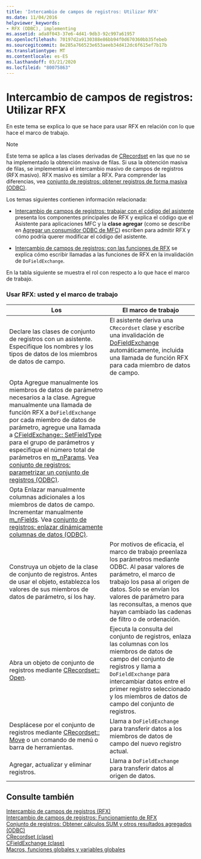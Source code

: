 ```yaml
---
title: 'Intercambio de campos de registros: Utilizar RFX'
ms.date: 11/04/2016
helpviewer_keywords:
- RFX (ODBC), implementing
ms.assetid: ada8f043-37e6-4d41-9db3-92c997a61957
ms.openlocfilehash: 70197d2a9130388e86bb94f0d670360bb35febeb
ms.sourcegitcommit: 8e285a766523e653aeeb34d412dc6f615ef7b17b
ms.translationtype: MT
ms.contentlocale: es-ES
ms.lasthandoff: 03/21/2020
ms.locfileid: "80075863"
---
```

# <a name="record-field-exchange-using-rfx"></a>Intercambio de campos de registros: Utilizar RFX

En este tema se explica lo que se hace para usar RFX en relación con lo que hace el marco de trabajo.

> [!NOTE]
>  Este tema se aplica a las clases derivadas de [CRecordset](../../mfc/reference/crecordset-class.md) en las que no se ha implementado la obtención masiva de filas. Si usa la obtención masiva de filas, se implementará el intercambio masivo de campos de registros (RFX masivo). RFX masivo es similar a RFX. Para comprender las diferencias, vea [conjunto de registros: obtener registros de forma masiva (ODBC)](../../data/odbc/recordset-fetching-records-in-bulk-odbc.md).

Los temas siguientes contienen información relacionada:

- [Intercambio de campos de registros: trabajar con el código del asistente](../../data/odbc/record-field-exchange-working-with-the-wizard-code.md) presenta los componentes principales de RFX y explica el código que el Asistente para aplicaciones MFC y la **clase agregar** (como se describe en [Agregar un consumidor ODBC de MFC](../../mfc/reference/adding-an-mfc-odbc-consumer.md)) escriben para admitir RFX y cómo podría querer modificar el código del asistente.

- [Intercambio de campos de registros: con las funciones de RFX](../../data/odbc/record-field-exchange-using-the-rfx-functions.md) se explica cómo escribir llamadas a las funciones de RFX en la invalidación de `DoFieldExchange`.

En la tabla siguiente se muestra el rol con respecto a lo que hace el marco de trabajo.

### <a name="using-rfx-you-and-the-framework"></a>Usar RFX: usted y el marco de trabajo

|Los|El marco de trabajo|
|---------|-------------------|
|Declare las clases de conjunto de registros con un asistente. Especifique los nombres y los tipos de datos de los miembros de datos de campo.|El asistente deriva una `CRecordset` clase y escribe una invalidación de [DoFieldExchange](../../mfc/reference/crecordset-class.md#dofieldexchange) automáticamente, incluida una llamada de función RFX para cada miembro de datos de campo.|
|Opta Agregue manualmente los miembros de datos de parámetro necesarios a la clase. Agregue manualmente una llamada de función RFX a `DoFieldExchange` por cada miembro de datos de parámetro, agregue una llamada a [CFieldExchange:: SetFieldType](../../mfc/reference/cfieldexchange-class.md#setfieldtype) para el grupo de parámetros y especifique el número total de parámetros en [m_nParams](../../mfc/reference/crecordset-class.md#m_nparams). Vea [conjunto de registros: parametrizar un conjunto de registros (ODBC)](../../data/odbc/recordset-parameterizing-a-recordset-odbc.md).||
|Opta Enlazar manualmente columnas adicionales a los miembros de datos de campo. Incrementar manualmente [m_nFields](../../mfc/reference/crecordset-class.md#m_nfields). Vea [conjunto de registros: enlazar dinámicamente columnas de datos (ODBC)](../../data/odbc/recordset-dynamically-binding-data-columns-odbc.md).||
|Construya un objeto de la clase de conjunto de registros. Antes de usar el objeto, establezca los valores de sus miembros de datos de parámetro, si los hay.|Por motivos de eficacia, el marco de trabajo preenlaza los parámetros mediante ODBC. Al pasar valores de parámetro, el marco de trabajo los pasa al origen de datos. Solo se envían los valores de parámetro para las reconsultas, a menos que hayan cambiado las cadenas de filtro o de ordenación.|
|Abra un objeto de conjunto de registros mediante [CRecordset:: Open](../../mfc/reference/crecordset-class.md#open).|Ejecuta la consulta del conjunto de registros, enlaza las columnas con los miembros de datos de campo del conjunto de registros y llama a `DoFieldExchange` para intercambiar datos entre el primer registro seleccionado y los miembros de datos de campo del conjunto de registros.|
|Desplácese por el conjunto de registros mediante [CRecordset:: Move](../../mfc/reference/crecordset-class.md#move) o un comando de menú o barra de herramientas.|Llama a `DoFieldExchange` para transferir datos a los miembros de datos de campo del nuevo registro actual.|
|Agregar, actualizar y eliminar registros.|Llama a `DoFieldExchange` para transferir datos al origen de datos.|

## <a name="see-also"></a>Consulte también

[Intercambio de campos de registros (RFX)](../../data/odbc/record-field-exchange-rfx.md)<br/>
[Intercambio de campos de registros: Funcionamiento de RFX](../../data/odbc/record-field-exchange-how-rfx-works.md)<br/>
[Conjunto de registros: Obtener cálculos SUM y otros resultados agregados (ODBC)](../../data/odbc/recordset-obtaining-sums-and-other-aggregate-results-odbc.md)<br/>
[CRecordset (clase)](../../mfc/reference/crecordset-class.md)<br/>
[CFieldExchange (clase)](../../mfc/reference/cfieldexchange-class.md)<br/>
[Macros, funciones globales y variables globales](../../mfc/reference/mfc-macros-and-globals.md)
